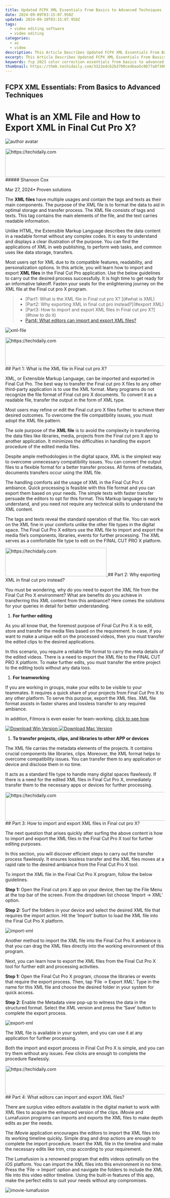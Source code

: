 ```yaml
---
title: Updated FCPX XML Essentials From Basics to Advanced Techniques
date: 2024-09-09T03:15:07.950Z
updated: 2024-09-10T03:15:07.950Z
tags: 
  - video editing software
  - video editing
categories: 
  - ai
  - video
description: This Article Describes Updated FCPX XML Essentials From Basics to Advanced Techniques
excerpt: This Article Describes Updated FCPX XML Essentials From Basics to Advanced Techniques
keywords: fcp 2023 color correction essentials from basics to advanced,fcpx xml essentials from basics to advanced techniques,fcpx compressor tutorial from basics to advanced techniques,ai animation fcpx compressor tutorial from basics to advanced techniques,fcp audio editing tutorial from basics to advanced techniques,from basic to brilliant advanced title techniques in fcpx,fcpx title tutorial from basics to advanced techniques
thumbnail: https://thmb.techidaily.com/3322edcb2b3700ce4baa5c0677a8f300e23dbf74c5228f8bd6ca0d33294791ed.png
---
```


## FCPX XML Essentials: From Basics to Advanced Techniques

# What is an XML File and How to Export XML in Final Cut Pro X?

![author avatar](https://images.wondershare.com/filmora/article-images/shannon-cox.jpg)

<!-- affiliate ads begin -->
<a href="https://bluettiit.sjv.io/c/5597632/2114267/17093" target="_top" id="2114267">
  <img src="//a.impactradius-go.com/display-ad/17093-2114267" border="0" alt="https://techidaily.com" width="728" height="90"/>
</a>
<img height="0" width="0" src="https://bluettiit.sjv.io/i/5597632/2114267/17093" style="position:absolute;visibility:hidden;" border="0" />
<!-- affiliate ads end -->
##### Shanoon Cox

 Mar 27, 2024• Proven solutions

The **XML files** have multiple usages and contain the tags and texts as their main components. The purpose of the XML file is to format the data to aid in optimal storage and transfer process. The XML file consists of tags and texts. This tag contains the main elements of the file, and the text carries readable information.

Unlike HTML, the Extensible Markup Language describes the data content in a readable format without any complex codes. It is easy to understand and displays a clear illustration of the purpose. You can find the applications of XML in web publishing, to perform web tasks, and common uses like data storage, transfers.

Most users opt for XML due to its compatible features, readability, and personalization options. In this article, you will learn how to import and export **XML files** in the Final Cut Pro application. Use the below guidelines to carry out the desired process successfully. It is high time to get ready for an informative takeoff. Fasten your seats for the enlightening journey on the XML file at the Final cut pro X program.

> * [Part1: What is the XML file in Final cut pro X? ](#what is XML)
> * [Part2: Why exporting XML in final cut pro instead?](#export XML)
> * [Part3: How to import and export XML files in Final cut pro X?](#how to do it)
> * [Part4: What editors can import and export XML files?](#editors)

![xml-file](https://images.wondershare.com/filmora/images/final-cut-pro/xml-file.jpg)

<!-- affiliate ads begin -->
<a href="https://ephamedtechinc.pxf.io/c/5597632/2137216/26400" target="_top" id="2137216">
  <img src="//a.impactradius-go.com/display-ad/26400-2137216" border="0" alt="https://techidaily.com" width="728" height="90"/>
</a>
<img height="0" width="0" src="https://ephamedtechinc.pxf.io/i/5597632/2137216/26400" style="position:absolute;visibility:hidden;" border="0" />
<!-- affiliate ads end -->
## Part 1: What is the XML file in Final cut pro X?

XML, or Extensible Markup Language, can be imported and exported in Final Cut Pro. The best way to transfer the Final cut pro X files to any other third-party application is to use the XML format. Many programs do not recognize the file format of Final cut pro X documents. To convert it as a readable file, transfer the output in the form of XML type.

Most users may refine or edit the Final cut pro X files further to achieve their desired outcomes. To overcome the file compatibility issues, you must adopt the XML file pattern.

The sole purpose of the **XML file** is to avoid the complexity in transferring the data files like libraries, media, projects from the Final cut pro X app to another application. It minimizes the difficulties in handling the export procedure of the edited media files.

Despite ample methodologies in the digital space, XML is the simplest way to overcome unnecessary compatibility issues. You can convert the output files to a flexible format for a better transfer process. All forms of metadata, documents transfers occur using the XML file.

The handling comforts aid the usage of XML in the Final Cut Pro X ambiance. Quick processing is feasible with this file format and you can export them based on your needs. The simple texts with faster transfer persuade the editors to opt for this format. This Markup language is easy to understand, and you need not require any technical skills to understand the XML content.

The tags and texts reveal the standard operation of that file. You can work on the XML fine in your comforts unlike the other file types in the digital space. The Final Cut Pro X editors use the XML file to import and export the media file’s components, libraries, events for further processing. The XML serves as a comfortable file type to edit on the FINAL CUT PRO X platform.

<!-- affiliate ads begin -->
<a href="https://aligracehair.sjv.io/c/5597632/2135401/19272" target="_top" id="2135401">
  <img src="//a.impactradius-go.com/display-ad/19272-2135401" border="0" alt="https://techidaily.com" width="320" height="90"/>
</a>
<img height="0" width="0" src="https://aligracehair.sjv.io/i/5597632/2135401/19272" style="position:absolute;visibility:hidden;" border="0" />
<!-- affiliate ads end -->
## Part 2: Why exporting XML in final cut pro instead?

 You must be wondering, why do you need to export the XML file from the Final Cut Pro X environment? What are benefits do you achieve in transferring this XML content from this ambiance? Here comes the solutions for your queries in detail for better understanding.

1. **For further editing**

As you all know that, the foremost purpose of Final Cut Pro X is to edit, store and transfer the media files based on the requirement. In case, if you want to make a unique edit on the processed videos, then you must transfer the edited clips to the desired applications.

In this scenario, you require a reliable file format to carry the meta details of the edited videos. There is a need to export the XML file to the FINAL CUT PRO X platform. To make further edits, you must transfer the entire project to the editing tools without any data loss.

1. **For teamworking**

If you are working in groups, make your edits to be visible to your teammates. It requires a quick share of your projects from Final Cut Pro X to any other platform. To serve this purpose, export the XML files. XML file format assists in faster shares and lossless transfer to any required ambiance.

 In addition, Filmora is even easier for team-working, [click to see how](https://tools.techidaily.com/wondershare/filmora/download/).

[![Download Win Version](https://images.wondershare.com/filmora/guide/download-btn-win.jpg) ](https://tools.techidaily.com/wondershare/filmora/download/) [![Download Mac Version](https://images.wondershare.com/filmora/guide/download-btn-mac.jpg) ](https://tools.techidaily.com/wondershare/filmora/download/)

1. **To transfer projects, clips, and libraries to other APP or devices**

The XML file carries the metadata elements of the projects. It contains crucial components like libraries, clips. Moreover, the XML format helps to overcome compatibility issues. You can transfer them to any application or device and disclose them in no time.

It acts as a standard file type to handle many digital spaces flawlessly. If there is a need for the edited XML files in Final Cut Pro X, immediately transfer them to the necessary apps or devices for further processing.

<!-- affiliate ads begin -->
<a href="https://unicoeye.pxf.io/c/5597632/2134221/18498" target="_top" id="2134221">
  <img src="//a.impactradius-go.com/display-ad/18498-2134221" border="0" alt="https://techidaily.com" width="728" height="90"/>
</a>
<img height="0" width="0" src="https://unicoeye.pxf.io/i/5597632/2134221/18498" style="position:absolute;visibility:hidden;" border="0" />
<!-- affiliate ads end -->
## Part 3: How to import and export XML files in Final cut pro X?

 The next question that arises quickly after surfing the above content is how to import and export the XML files in the Final Cut Pro X tool for further editing purposes.

In this section, you will discover efficient steps to carry out the transfer process flawlessly. It ensures lossless transfer and the XML files moves at a rapid rate to the desired ambiance from the Final Cut Pro X tool.

To import the XML file in the Final Cut Pro X program, follow the below guidelines.

**Step 1:** Open the Final cut pro X app on your device, then tap the File Menu at the top bar of the screen. From the dropdown list choose ‘Import -> XML’ option.

**Step 2:** Surf the folders in your device and select the desired XML file that requires the import action. Hit the ‘Import’ button to load the XML file into the Final Cut Pro X platform.

![import-xml](https://images.wondershare.com/filmora/images/final-cut-pro/import-xml.jpg)

Another method to import the XML file into the Final Cut Pro X ambiance is that you can drag the XML files directly into the working environment of this program.

Next, you can learn how to export the XML files from the Final Cut Pro X tool for further edit and processing activities.

**Step 1:** Open the Final Cut Pro X program, choose the libraries or events that require the export process. Then, tap ‘File -> Export XML’. Type in the name for this XML file and choose the desired folder in your system for quick access.

**Step 2:** Enable the Metadata view pop-up to witness the data in the structured format. Select the XML version and press the ‘Save’ button to complete the export process.

![export-xml](https://images.wondershare.com/filmora/images/final-cut-pro/export-xml.jpg)

The XML file is available in your system, and you can use it at any application for further processing.

Both the import and export process in Final Cut Pro X is simple, and you can try them without any issues. Few clicks are enough to complete the procedure flawlessly.

<!-- affiliate ads begin -->
<a href="https://unicoeye.pxf.io/c/5597632/2134239/18498" target="_top" id="2134239">
  <img src="//a.impactradius-go.com/display-ad/18498-2134239" border="0" alt="https://techidaily.com" width="721" height="90"/>
</a>
<img height="0" width="0" src="https://unicoeye.pxf.io/i/5597632/2134239/18498" style="position:absolute;visibility:hidden;" border="0" />
<!-- affiliate ads end -->
## Part 4: What editors can import and export XML files?

 There are surplus video editors available in the digital market to work with XML files to acquire the enhanced version of the clips. iMovie and Lumafusion programs can imports and exports the XML files to make depth edits as per the needs.

The iMovie application encourages the editors to import the XML files into its working timeline quickly. Simple drag and drop actions are enough to complete the import procedure. Insert the XML file in the timeline and make the necessary edits like trim, crop according to your requirement.

The Lumafusion is a renowned program that edits videos optimally on the iOS platform. You can import the XML files into this environment in no time. Press the ‘File -> Import’ option and navigate the folders to include the XML file into this video editor timeline. Using the built-in features of this app, make the perfect edits to suit your needs without any compromises.

 ![imovie-lumafusion](https://images.wondershare.com/filmora/images/final-cut-pro/imovie-lumafusion.jpg)

<!-- affiliate ads begin -->
<span id="2135472">
					<video width="864" height="1536" style="cursor:pointer"
           poster="//a.impactradius-go.com/display-clicktoplayimage/2135472.png"
           onclick="if(!this.playClicked){this.play();this.setAttribute('controls',true);this.playClicked=true;}">
	   <source src="//a.impactradius-go.com/display-ad/18498-2135472">
	   <img src="//a.impactradius-go.com/display-clicktoplayimage/2135472.png" style="border: none; height: 100%; width: 100%; object-fit: contain">
	</video>
	<div style="width:540px;text-align:center"><a href="javascript:window.open(decodeURIComponent('https%3A%2F%2Funicoeye.pxf.io%2Fc%2F5597632%2F2135472%2F18498'), '_blank');void(0);">Click here</a></div>
</span>
<img height="0" width="0" src="https://imp.pxf.io/i/5597632/2135472/18498" style="position:absolute;visibility:hidden;" border="0" />
<!-- affiliate ads end -->
## **Conclusion**

 Thus, you had an insightful discussion on the **XML files** and their associated import and export procedures in the Final Cut Pro X program. Use the above content to work with the XML files effectively.

The stepwise guidelines will aid you to tap the perfect controls for successful insertion and the transfer of the XML data. The glimpses of the video editing tools help you to understand that you can import the XML data for further edits.

This article had given you enlightening facts about XML and its importance during the transfer and storage process. Connect with this article to discover the role of XML in organizing the vital data and its associated imports and exports in the Final cut pro X program.

![author avatar](https://images.wondershare.com/filmora/article-images/shannon-cox.jpg)

Shanoon Cox

Shanoon Cox is a writer and a lover of all things video.

Follow @Shanoon Cox

<span class="atpl-alsoreadstyle">Also read:</span>
<div><ul>
<li><a href="https://youtube-docs.techidaily.com/024-approved-advanced-techniques-using-jump-cuts-effectively/"><u>[New] 2024 Approved  Advanced Techniques  Using Jump Cuts Effectively</u></a></li>
<li><a href="https://instagram-video-files.techidaily.com/new-in-2024-insightful-analysis-of-modifying-photographic-genders-on-social-platforms/"><u>[New] In 2024, Insightful Analysis of Modifying Photographic Genders on Social Platforms</u></a></li>
<li><a href="https://visual-screen-recording.techidaily.com/updated-advanced-techniques-for-educators-lecture-capture-on-mac-for-2024/"><u>[Updated] Advanced Techniques for Educator's Lecture Capture on Mac for 2024</u></a></li>
<li><a href="https://location-fake.techidaily.com/10-best-fake-gps-location-spoofers-for-vivo-y78plus-t1-edition-drfone-by-drfone-virtual-android/"><u>10 Best Fake GPS Location Spoofers for Vivo Y78+ (T1) Edition | Dr.fone</u></a></li>
<li><a href="https://twitter-videos.techidaily.com/2024-approved-bridging-the-gap-tweeting-plus-tumblr-video-uploads/"><u>2024 Approved  Bridging the Gap  Tweeting + Tumblr Video Uploads</u></a></li>
<li><a href="https://youtube-videos.techidaily.com/explore-eco-films-learn-and-innovate-with-yts-green-screens/"><u>Explore Eco-Films  Learn & Innovate with YT's Green Screens</u></a></li>
<li><a href="https://extra-information.techidaily.com/filmoras-easy-steps-to-convert-avi-files-into-vibrant-gifs-on-all-platforms/"><u>Filmora’s Easy Steps to Convert AVI Files Into Vibrant GIFs on All Platforms</u></a></li>
<li><a href="https://bypass-frp.techidaily.com/in-2024-5-quick-methods-to-bypass-infinix-hot-30-5g-frp-by-drfone-android/"><u>In 2024, 5 Quick Methods to Bypass Infinix Hot 30 5G FRP</u></a></li>
<li><a href="https://video-capture.techidaily.com/in-2024-innovative-strategies-for-displaying-your-screen-in-google-meet/"><u>In 2024, Innovative Strategies for Displaying Your Screen in Google Meet</u></a></li>
<li><a href="https://ios-unlock.techidaily.com/iphone-is-disabled-here-is-the-way-to-unlock-disabled-iphone-15-pro-max-by-drfone-ios/"><u>iPhone Is Disabled? Here Is The Way To Unlock Disabled iPhone 15 Pro Max</u></a></li>
<li><a href="https://smart-video-creator.techidaily.com/is-it-worth-it-a-deep-dive-into-the-features-and-costs-of-the-ambient-weather-wifi-sensor-ws-1002/"><u>Is It Worth It? A Deep Dive Into the Features and Costs of the Ambient Weather WiFi Sensor WS-1002</u></a></li>
<li><a href="https://tiktok-video-recordings.techidaily.com/laugh-out-loud-labyrinths-exploring-hysterical-tiktok-gaming-quests-for-2024/"><u>Laugh-Out-Loud Labyrinths  Exploring Hysterical TikTok Gaming Quests for 2024</u></a></li>
<li><a href="https://extra-tips.techidaily.com/mastering-slomo-videography-comprehensive-review/"><u>Mastering SloMo Videography - Comprehensive Review</u></a></li>
<li><a href="https://smart-video-creator.techidaily.com/new-in-2024-create-stunning-intros-with-these-top-10-pc-software/"><u>New In 2024, Create Stunning Intros with These Top 10 PC Software</u></a></li>
<li><a href="https://smart-video-creator.techidaily.com/new-in-2024-final-cut-pro-tutorial-adding-picture-in-picture-overlays-to-your-videos/"><u>New In 2024, Final Cut Pro Tutorial Adding Picture-in-Picture Overlays to Your Videos</u></a></li>
<li><a href="https://smart-video-creator.techidaily.com/new-in-2024-get-started-with-linux-on-your-chromebook-a-comprehensive-installation-guide/"><u>New In 2024, Get Started with Linux on Your Chromebook A Comprehensive Installation Guide</u></a></li>
<li><a href="https://smart-video-creator.techidaily.com/new-in-2024-s-top-picks-best-split-screen-video-apps-for-iphone-and-android/"><u>New In 2024, S Top Picks Best Split-Screen Video Apps for iPhone and Android</u></a></li>
<li><a href="https://smart-video-creator.techidaily.com/new-take-your-editing-to-the-next-level-top-40-fcpx-keyboard-shortcuts-and-tricks/"><u>New Take Your Editing to the Next Level Top 40 FCPX Keyboard Shortcuts and Tricks</u></a></li>
<li><a href="https://smart-video-creator.techidaily.com/new-top-rated-free-video-editors-for-gamers/"><u>New Top-Rated Free Video Editors for Gamers</u></a></li>
<li><a href="https://fox-blue.techidaily.com/sierras-icloud-full-desktop-and-document-liberation/"><u>Sierra’s iCloud  Full Desktop and Document Liberation</u></a></li>
<li><a href="https://smart-video-creator.techidaily.com/the-ultimate-guide-to-mp4-to-mp3-apps-for-ios-and-android/"><u>The Ultimate Guide to MP4 to MP3 Apps for iOS and Android</u></a></li>
<li><a href="https://hardware-reviews.techidaily.com/toms-tech-review-comprehensive-guides-and-expert-insights/"><u>Tom's Tech Review: Comprehensive Guides & Expert Insights</u></a></li>
<li><a href="https://extra-lessons.techidaily.com/transforming-your-brand-with-smart-spotify-marketing/"><u>Transforming Your Brand with Smart Spotify Marketing</u></a></li>
<li><a href="https://smart-video-creator.techidaily.com/unconventional-editing-top-10-glitch-art-video-apps-for-mobile/"><u>Unconventional Editing Top 10 Glitch Art Video Apps for Mobile</u></a></li>
<li><a href="https://smart-video-creator.techidaily.com/updated-2024-approved-free-mov-video-rotator-top-picks-and-reviews/"><u>Updated 2024 Approved Free MOV Video Rotator Top Picks and Reviews</u></a></li>
<li><a href="https://smart-video-creator.techidaily.com/updated-2024-approved-the-ultimate-vlog-editors-guide-free-and-paid-software-for-every-platform/"><u>Updated 2024 Approved The Ultimate Vlog Editors Guide Free and Paid Software for Every Platform</u></a></li>
<li><a href="https://smart-video-creator.techidaily.com/updated-cut-and-trim-videos-for-free-the-best-software-for-2024/"><u>Updated Cut and Trim Videos for Free The Best Software for 2024</u></a></li>
<li><a href="https://smart-video-creator.techidaily.com/updated-expert-recommended-3d-video-creators-you-cant-miss/"><u>Updated Expert-Recommended 3D Video Creators You Cant Miss</u></a></li>
<li><a href="https://smart-video-creator.techidaily.com/updated-from-footage-to-film-the-ultimate-free-gopro-hd-video-editing-guide-for-2024/"><u>Updated From Footage to Film The Ultimate Free GoPro HD Video Editing Guide for 2024</u></a></li>
<li><a href="https://smart-video-creator.techidaily.com/updated-from-free-to-pro-the-top-10-fcpx-plugins-to-take-your-videos-to-the-next-level-for-2024/"><u>Updated From Free to Pro The Top 10 FCPX Plugins to Take Your Videos to the Next Level for 2024</u></a></li>
<li><a href="https://smart-video-creator.techidaily.com/updated-in-2024-avidemux-sound-not-working-try-these-troubleshooting-tips/"><u>Updated In 2024, Avidemux Sound Not Working? Try These Troubleshooting Tips</u></a></li>
<li><a href="https://smart-video-creator.techidaily.com/updated-in-2024-best-video-editing-software-like-sony-vegas-for-pc/"><u>Updated In 2024, Best Video Editing Software Like Sony Vegas for PC</u></a></li>
<li><a href="https://smart-video-creator.techidaily.com/updated-in-2024-imovie-alternative-for-mac-advanced-video-editor/"><u>Updated In 2024, IMovie Alternative for Mac Advanced Video Editor</u></a></li>
<li><a href="https://smart-video-creator.techidaily.com/updated-unlock-the-power-of-screen-recording-a-filmora-scrn-tutorial/"><u>Updated Unlock the Power of Screen Recording A Filmora Scrn Tutorial</u></a></li>
</ul></div>

<ins class="adsbygoogle"
      style="display:block"
      data-ad-client="ca-pub-7571918770474297"
      data-ad-slot="8358498916"
      data-ad-format="auto"
      data-full-width-responsive="true"></ins>
